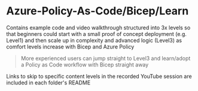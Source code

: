 # Azure-Policy-As-Code/Bicep/Learn

Contains example code and video walkthrough structured into 3x levels so that beginners could start with a small proof of concept deployment (e.g. Level1) and then scale up in complexity and advanced logic (Level3) as comfort levels increase with Bicep and Azure Policy

> More experienced users can jump straight to Level3 and learn/adopt a Policy as Code workflow with Bicep straight away

Links to skip to specific content levels in the recorded YouTube session are included in each folder's README